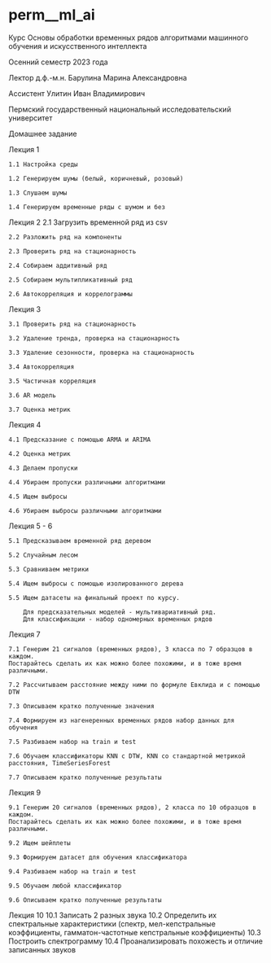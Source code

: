 # perm__ml_ai

Курс Основы обработки временных рядов алгоритмами машинного обучения и искусственного интеллекта

Осенний семестр 2023 года

Лектор д.ф.-м.н. Барулина Марина Александровна

Ассистент  Улитин Иван Владимирович

Пермский государственный национальный исследовательский университет

Домашнее задание

Лекция 1

    1.1 Настройка среды
    
    1.2 Генерируем шумы (белый, коричневый, розовый)
    
    1.3 Слушаем шумы
    
    1.4 Генерируем временные ряды с шумом и без


Лекция 2
    2.1 Загрузить временной ряд из csv
    
    2.2 Разложить ряд на компоненты
    
    2.3 Проверить ряд на стационарность
    
    2.4 Собираем аддитивный ряд
    
    2.5 Собираем мультипликативный ряд
    
    2.6 Автокорреляция и коррелограммы	


Лекция 3

    3.1 Проверить ряд на стационарность
    
    3.2 Удаление тренда, проверка на стационарность
    
    3.3 Удаление сезонности, проверка на стационарность
    
    3.4 Автокорреляция
    
    3.5 Частичная корреляция	
    
    3.6 AR модель
    
    3.7 Оценка метрик


Лекция 4

    4.1 Предсказание с помощью ARMA и ARIMA
    
    4.2 Оценка метрик
    
    4.3 Делаем пропуски
    
    4.4 Убираем пропуски различными алгоритмами
    
    4.5 Ищем выбросы
    
    4.6 Убираем выбросы различными алгоритмами


Лекция 5 - 6

    5.1 Предсказываем временной ряд деревом
    
    5.2 Случайным лесом
    
    5.3 Сравниваем метрики
    
    5.4 Ищем выбросы с помощью изолированного дерева
    
    5.5 Ищем датасеты на финальный проект по курсу. 
    
        Для предсказательных моделей - мультивариативный ряд. 
        Для классификации - набор одномерных временных рядов


Лекция 7

    7.1 Генерим 21 сигналов (временных рядов), 3 класса по 7 образцов в каждом.
    Постарайтесь сделать их как можно более похожими, и в тоже время различными.
    
    7.2 Рассчитываем расстояние между ними по формуле Евклида и с помощью DTW
    
    7.3 Описываем кратко полученные значения
    
    7.4 Формируем из нагенеренных временных рядов набор данных для обучения
    
    7.5 Разбиваем набор на train и test
    
    7.6 Обучаем классификаторы KNN с DTW, KNN со стандартной метрикой расстояния, TimeSeriesForest
    
    7.7 Описываем кратко полученные результаты



Лекция 9

    9.1 Генерим 20 сигналов (временных рядов), 2 класса по 10 образцов в каждом.
    Постарайтесь сделать их как можно более похожими, и в тоже время различными.
    
    9.2 Ищем шейплеты
    
    9.3 Формируем датасет для обучения классификатора
    
    9.4 Разбиваем набор на train и test
    
    9.5 Обучаем любой классификатор
    
    9.6 Описываем кратко полученные результаты

Лекция 10
    10.1 Записать 2 разных звука
    10.2 Определить их спектральные характеристики (спектр, мел-кепстральные коэффициенты, гамматон-частотные кепстральные коэффициенты)
    10.3 Построить спектрограмму
    10.4 Проанализировать похожесть и отличие записанных звуков

